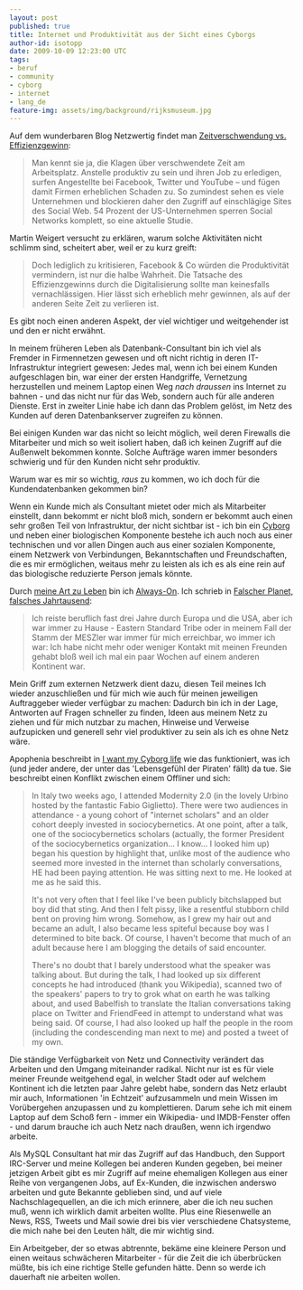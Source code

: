 ```yaml
---
layout: post
published: true
title: Internet und Produktivität aus der Sicht eines Cyborgs
author-id: isotopp
date: 2009-10-09 12:23:00 UTC
tags:
- beruf
- community
- cyborg
- internet
- lang_de
feature-img: assets/img/background/rijksmuseum.jpg
---
```

Auf dem wunderbaren Blog Netzwertig findet man <a href='http://netzwertig.com/2009/10/09/internet-und-produktivitaet-zeitverschwendung-vs-effizienzgewinn/'>Zeitverschwendung vs. Effizienzgewinn</a>: <blockquote>Man kennt sie ja, die Klagen über verschwendete Zeit am Arbeitsplatz. Anstelle produktiv zu sein und ihren Job zu erledigen, surfen Angestellte bei Facebook, Twitter und YouTube – und fügen damit Firmen erheblichen Schaden zu. So zumindest sehen es viele Unternehmen und blockieren daher den Zugriff auf einschlägige Sites des Social Web. 54 Prozent der US-Unternehmen sperren Social Networks komplett, so eine aktuelle Studie.</blockquote> Martin Weigert versucht zu erklären, warum solche Aktivitäten nicht schlimm sind, scheitert aber, weil er zu kurz greift: <blockquote>Doch lediglich zu kritisieren, Facebook & Co würden die Produktivität vermindern, ist nur die halbe Wahrheit. Die Tatsache des Effizienzgewinns durch die Digitalisierung sollte man keinesfalls vernachlässigen. Hier lässt sich erheblich mehr gewinnen, als auf der anderen Seite Zeit zu verlieren ist.</blockquote> Es gibt noch einen anderen Aspekt, der viel wichtiger und weitgehender ist und den er nicht erwähnt.
<br />

In meinem früheren Leben als Datenbank-Consultant bin ich viel als Fremder in Firmennetzen gewesen und oft nicht richtig in deren IT-Infrastruktur integriert gewesen: Jedes mal, wenn ich bei einem Kunden aufgeschlagen bin, war einer der ersten Handgriffe, Vernetzung herzustellen und meinem Laptop einen Weg <em>nach draussen</em> ins Internet zu bahnen - und das nicht nur für das Web, sondern auch für alle anderen Dienste. Erst in zweiter Linie habe ich dann das Problem gelöst, im Netz des Kunden auf deren Datenbankserver zugreifen zu können.

Bei einigen Kunden war das nicht so leicht möglich, weil deren Firewalls die Mitarbeiter und mich so weit isoliert haben, daß ich keinen Zugriff auf die Außenwelt bekommen konnte. Solche Aufträge waren immer besonders schwierig und für den Kunden nicht sehr produktiv.

Warum war es mir so wichtig, <em>raus</em> zu kommen, wo ich doch für die Kundendatenbanken gekommen bin?

Wenn ein Kunde mich als Consultant mietet oder mich als Mitarbeiter einstellt, dann bekommt er nicht bloß mich, sondern er bekommt auch einen sehr großen Teil von Infrastruktur, der nicht sichtbar ist - ich bin ein <a href='http://blog.koehntopp.de/archives/2214-Cyborg.html'>Cyborg</a> und neben einer biologischen Komponente bestehe ich auch noch aus einer technischen und vor allen Dingen auch aus einer sozialen Komponente, einem Netzwerk von Verbindungen, Bekanntschaften und Freundschaften, die es mir ermöglichen, weitaus mehr zu leisten als ich es als eine rein auf das biologische reduzierte Person jemals könnte.

Durch <a href='http://twitter.com/RolandTichy/status/4550060774'>meine Art zu Leben</a> bin ich <a href='http://netzwertig.com/2009/10/02/gesellschaft-ueber-das-lebensgefuehl-always-on/'>Always-On</a>. Ich schrieb in <a href='http://blog.koehntopp.de/archives/2518-Falscher-Planet,-falsches-Jahrtausend.html'>Falscher Planet, falsches Jahrtausend</a>: <blockquote>Ich reiste beruflich fast drei Jahre durch Europa und die USA, aber ich war immer zu Hause - Eastern Standard Tribe oder in meinem Fall der Stamm der MESZler war immer für mich erreichbar, wo immer ich war: Ich habe nicht mehr oder weniger Kontakt mit meinen Freunden gehabt bloß weil ich mal ein paar Wochen auf einem anderen Kontinent war.</blockquote> Mein Griff zum externen Netzwerk dient dazu, diesen Teil meines Ich wieder anzuschließen und für mich wie auch für meinen jeweiligen Auftraggeber wieder verfügbar zu machen: Dadurch bin ich in der Lage, Antworten auf Fragen schneller zu finden, Ideen aus meinem Netz zu ziehen und für mich nutzbar zu machen, Hinweise und Verweise aufzupicken und generell sehr viel produktiver zu sein als ich es ohne Netz wäre.

Apophenia beschreibt in <a href='http://www.zephoria.org/thoughts/archives/2009/07/13/i_want_my_cybor.html'>I want my Cyborg life</a> wie das funktioniert, was ich (und jeder andere, der unter das 'Lebensgefühl der Piraten' fällt) da tue. Sie beschreibt einen Konflikt zwischen einem Offliner und sich: <blockquote>In Italy two weeks ago, I attended Modernity 2.0 (in the lovely Urbino hosted by the fantastic Fabio Giglietto). There were two audiences in attendance - a young cohort of "internet scholars" and an older cohort deeply invested in sociocybernetics. At one point, after a talk, one of the sociocybernetics scholars (actually, the former President of the sociocybernetics organization... I know... I looked him up) began his question by highlight that, unlike most of the audience who seemed more invested in the internet than scholarly conversations, HE had been paying attention. He was sitting next to me. He looked at me as he said this.

It's not very often that I feel like I've been publicly bitchslapped but boy did that sting. And then I felt pissy, like a resentful stubborn child bent on proving him wrong. Somehow, as I grew my hair out and became an adult, I also became less spiteful because boy was I determined to bite back. Of course, I haven't become that much of an adult because here I am blogging the details of said encounter.

There's no doubt that I barely understood what the speaker was talking about. But during the talk, I had looked up six different concepts he had introduced (thank you Wikipedia), scanned two of the speakers' papers to try to grok what on earth he was talking about, and used Babelfish to translate the Italian conversations taking place on Twitter and FriendFeed in attempt to understand what was being said. Of course, I had also looked up half the people in the room (including the condescending man next to me) and posted a tweet of my own.</blockquote> 

Die ständige Verfügbarkeit von Netz und Connectivity verändert das Arbeiten und den Umgang miteinander radikal. Nicht nur ist es für viele meiner Freunde weitgehend egal, in welcher Stadt oder auf welchem Kontinent ich die letzten paar Jahre gelebt habe, sondern das Netz erlaubt mir auch, Informationen 'in Echtzeit' aufzusammeln und mein Wissen im Vorübergehen anzupassen und zu komplettieren. Darum sehe ich mit einem Laptop auf dem Schoß fern - immer ein Wikipedia- und IMDB-Fenster offen - und darum brauche ich auch Netz nach draußen, wenn ich irgendwo arbeite.

Als MySQL Consultant hat mir das Zugriff auf das Handbuch, den Support IRC-Server und meine Kollegen bei anderen Kunden gegeben, bei meiner jetzigen Arbeit gibt es mir Zugriff auf meine ehemaligen Kollegen aus einer Reihe von vergangenen Jobs, auf Ex-Kunden, die inzwischen anderswo arbeiten und gute Bekannte geblieben sind, und auf viele Nachschlagequellen, an die ich mich erinnere, aber die ich neu suchen muß, wenn ich wirklich damit arbeiten wollte. Plus eine Riesenwelle an News, RSS, Tweets und Mail sowie drei bis vier verschiedene Chatsysteme, die mich nahe bei den Leuten hält, die mir wichtig sind.

Ein Arbeitgeber, der so etwas abtrennte, bekäme eine kleinere Person und einen weitaus schwächeren Mitarbeiter - für die Zeit die ich überbrücken müßte, bis ich eine richtige Stelle gefunden hätte. Denn so werde ich dauerhaft nie arbeiten wollen.
